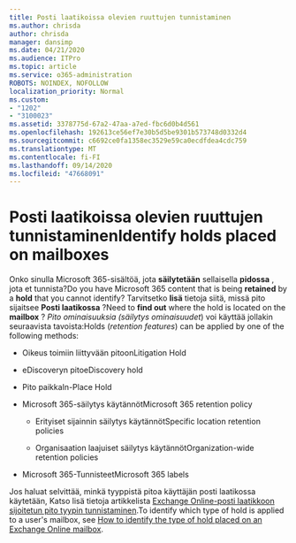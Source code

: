 ```yaml
---
title: Posti laatikoissa olevien ruuttujen tunnistaminen
ms.author: chrisda
author: chrisda
manager: dansimp
ms.date: 04/21/2020
ms.audience: ITPro
ms.topic: article
ms.service: o365-administration
ROBOTS: NOINDEX, NOFOLLOW
localization_priority: Normal
ms.custom:
- "1202"
- "3100023"
ms.assetid: 3378775d-67a2-47aa-a7ed-fbc6d0b4d561
ms.openlocfilehash: 192613ce56ef7e30b5d5be9301b573748d0332d4
ms.sourcegitcommit: c6692ce0fa1358ec3529e59ca0ecdfdea4cdc759
ms.translationtype: MT
ms.contentlocale: fi-FI
ms.lasthandoff: 09/14/2020
ms.locfileid: "47668091"
---
```

# <a name="identify-holds-placed-on-mailboxes"></a><span data-ttu-id="62833-102">Posti laatikoissa olevien ruuttujen tunnistaminen</span><span class="sxs-lookup"><span data-stu-id="62833-102">Identify holds placed on mailboxes</span></span>

<span data-ttu-id="62833-103">Onko sinulla Microsoft 365-sisältöä, jota **säilytetään** sellaisella **pidossa** , jota et tunnista?</span><span class="sxs-lookup"><span data-stu-id="62833-103">Do you have Microsoft 365 content that is being **retained** by a **hold** that you cannot identify?</span></span> <span data-ttu-id="62833-104">Tarvitsetko **lisä** tietoja siitä, missä pito sijaitsee **Posti laatikossa** ?</span><span class="sxs-lookup"><span data-stu-id="62833-104">Need to **find out** where the hold is located on the **mailbox** ?</span></span> <span data-ttu-id="62833-105">*Pito ominaisuuksia (säilytys ominaisuudet*) voi käyttää jollakin seuraavista tavoista:</span><span class="sxs-lookup"><span data-stu-id="62833-105">Holds (*retention features*) can be applied by one of the following methods:</span></span>
  
- <span data-ttu-id="62833-106">Oikeus toimiin liittyvään pitoon</span><span class="sxs-lookup"><span data-stu-id="62833-106">Litigation Hold</span></span>

- <span data-ttu-id="62833-107">eDiscoveryn pito</span><span class="sxs-lookup"><span data-stu-id="62833-107">eDiscovery hold</span></span>

- <span data-ttu-id="62833-108">Pito paikka</span><span class="sxs-lookup"><span data-stu-id="62833-108">In-Place Hold</span></span>

- <span data-ttu-id="62833-109">Microsoft 365-säilytys käytännöt</span><span class="sxs-lookup"><span data-stu-id="62833-109">Microsoft 365 retention policy</span></span> 

  - <span data-ttu-id="62833-110">Erityiset sijainnin säilytys käytännöt</span><span class="sxs-lookup"><span data-stu-id="62833-110">Specific location retention policies</span></span>

  - <span data-ttu-id="62833-111">Organisaation laajuiset säilytys käytännöt</span><span class="sxs-lookup"><span data-stu-id="62833-111">Organization-wide retention policies</span></span>

- <span data-ttu-id="62833-112">Microsoft 365-Tunnisteet</span><span class="sxs-lookup"><span data-stu-id="62833-112">Microsoft 365 labels</span></span>

<span data-ttu-id="62833-113">Jos haluat selvittää, minkä tyyppistä pitoa käyttäjän posti laatikossa käytetään, Katso lisä tietoja artikkelista [Exchange Online-posti laatikkoon sijoitetun pito tyypin tunnistaminen](https://docs.microsoft.com/microsoft-365/compliance/identify-a-hold-on-an-exchange-online-mailbox).</span><span class="sxs-lookup"><span data-stu-id="62833-113">To identify which type of hold is applied to a user's mailbox, see [How to identify the type of hold placed on an Exchange Online mailbox](https://docs.microsoft.com/microsoft-365/compliance/identify-a-hold-on-an-exchange-online-mailbox).</span></span>
